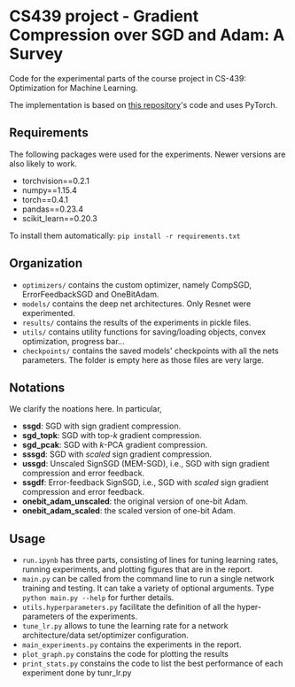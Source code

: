 # CS439 project - Gradient Compression over SGD and Adam: A Survey

Code for the experimental parts of the course project in CS-439: Optimization for Machine Learning.

The implementation is based on [this repository](https://github.com/epfml/error-feedback-SGD)'s code and uses PyTorch.

## Requirements

The following packages were used for the experiments. Newer versions are also likely to work.

- torchvision==0.2.1
- numpy==1.15.4
- torch==0.4.1
- pandas==0.23.4
- scikit_learn==0.20.3

To install them automatically: `pip install -r requirements.txt`

## Organization

- `optimizers/` contains the custom optimizer, namely CompSGD, ErrorFeedbackSGD and OneBitAdam.
- `models/` contains the deep net architectures. Only Resnet were experimented.
- `results/` contains the results of the experiments in pickle files.
- `utils/` contains utility functions for saving/loading objects, convex optimization, progress bar...
- `checkpoints/` contains the saved models' checkpoints with all the nets parameters. The folder is empty here as those files are very large.

## Notations

We clarify the noations here. In particular,

- **ssgd**: SGD with sign gradient compression.
- **sgd_topk**: SGD with top-*k* gradient compression. 
- **sgd_pcak**: SGD with *k*-PCA gradient compression.
- **sssgd**: SGD with *scaled* sign gradient compression.
- **ussgd**: Unscaled SignSGD (MEM-SGD), i.e., SGD with sign gradient compression and error feedback.
- **ssgdf**: Error-feedback SignSGD, i.e., SGD with *scaled* sign gradient compression and error feedback.
- **onebit_adam_unscaled**: the original version of one-bit Adam.
- **onebit_adam_scaled**: the scaled version of one-bit Adam.

## Usage
- `run.ipynb` has three parts, consisting of lines for tuning learning rates, running experiments, and plotting figures that are in the report. 
- `main.py` can be called from the command line to run a single network training and testing. It can take a variety of optional arguments. Type `python main.py --help` for further details.
- `utils.hyperparameters.py` facilitate the definition of all the hyper-parameters of the experiments.
- `tune_lr.py` allows to tune the learning rate for a network architecture/data set/optimizer configuration.
- `main_experiments.py` contains the experiments in the report. 
- `plot_graph.py` constains the code for plotting the results
- `print_stats.py` constains the code to list the best performance of each experiment done by tunr_lr.py
